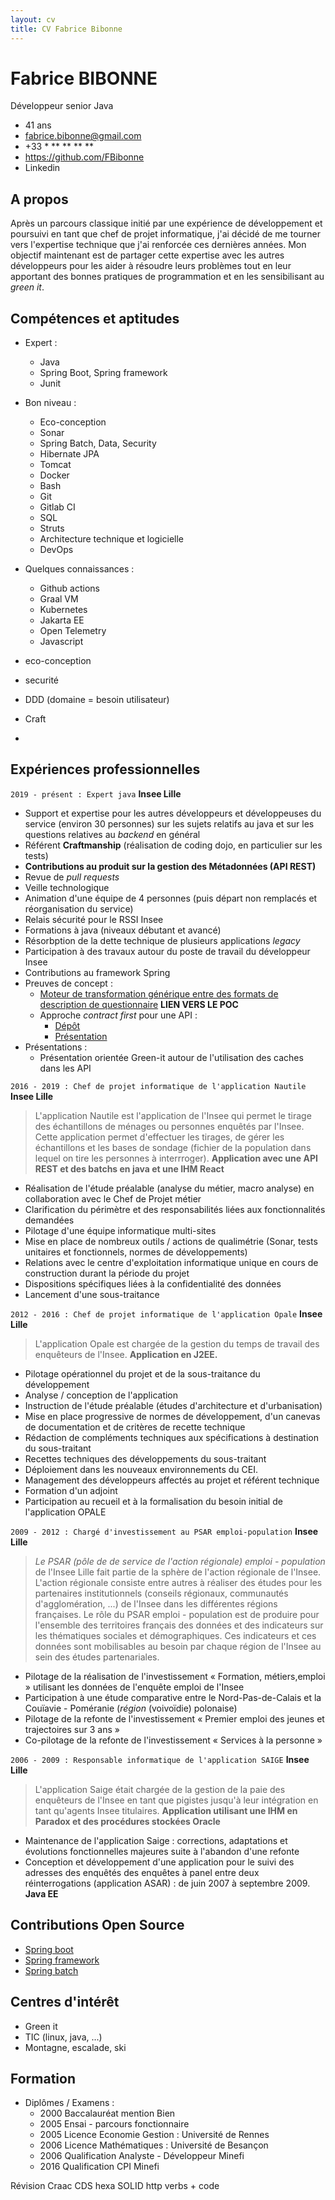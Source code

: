 ```yaml
---
layout: cv
title: CV Fabrice Bibonne
---
```

# Fabrice BIBONNE

Développeur senior Java

- 41 ans
- fabrice.bibonne@gmail.com
- +33 * ** ** ** **
- https://github.com/FBibonne
- Linkedin

## A propos

Après un parcours classique initié par une expérience de développement et poursuivi en tant que chef de projet informatique, j'ai décidé de me tourner vers l'expertise technique que j'ai renforcée ces dernières années. Mon objectif maintenant est de partager cette expertise avec les autres développeurs pour les aider à résoudre leurs problèmes tout en leur apportant des bonnes pratiques de programmation et en les sensibilisant au _green it_.

## Compétences et aptitudes

- Expert :
  - Java
  - Spring Boot, Spring framework
  - Junit

- Bon niveau :
  - Eco-conception
  - Sonar
  - Spring Batch, Data, Security
  - Hibernate JPA
  - Tomcat
  - Docker
  - Bash
  - Git
  - Gitlab CI
  - SQL
  - Struts
  - Architecture technique et logicielle
  - DevOps

- Quelques connaissances :
  - Github actions
  - Graal VM
  - Kubernetes
  - Jakarta EE
  - Open Telemetry
  - Javascript

- eco-conception
- securité
- DDD (domaine = besoin utilisateur)
- Craft
- 


## Expériences professionnelles

`2019 - présent : Expert java`
**Insee Lille**

- Support et expertise pour les autres développeurs et développeuses du service (environ 30 personnes) sur les sujets relatifs au java et sur les questions relatives au _backend_ en général
- Référent **Craftmanship** (réalisation de coding dojo, en particulier sur les tests)
- **Contributions au produit sur la gestion des Métadonnées (API REST)**
- Revue de _pull requests_
- Veille technologique
- Animation d'une équipe de 4 personnes (puis départ non remplacés et réorganisation du service)
- Relais sécurité pour le RSSI Insee
- Formations à java (niveaux débutant et avancé)
- Résorbption de la dette technique de plusieurs applications _legacy_ 
- Participation à des travaux autour du poste de travail du développeur Insee
- Contributions au framework Spring
- Preuves de concept : 
  - [Moteur de transformation générique entre des formats de description de questionnaire](https://github.com/InseeFr/Eno) **LIEN VERS LE POC**
  - Approche _contract first_ pour une API :
    - [Dépôt](https://github.com/FBibonne/openapi-cache/tree/master)
    - [Présentation](https://gitlab.insee.fr/xrmfux/presentations/-/blob/main/seminaire2024/contractFirst.md?ref_type=heads#open-api-approche-contrat-first-3)  
- Présentations :
  - Présentation orientée Green-it autour de l'utilisation des caches dans les API

`2016 - 2019 : Chef de projet informatique de l'application Nautile` 
**Insee Lille**

> L'application Nautile est l'application de l'Insee qui permet le tirage des échantillons de ménages ou personnes enquêtés par l'Insee. Cette application permet d'effectuer les tirages, de gérer les échantillons et les bases de sondage (fichier de la population dans lequel on tire les personnes à interrroger). **Application avec une API REST et des batchs en java et une IHM React**

- Réalisation de l'étude préalable (analyse du métier, macro analyse) en collaboration avec le Chef de Projet métier
- Clarification du périmètre et des responsabilités liées aux fonctionnalités demandées
- Pilotage d'une équipe informatique multi-sites
- Mise en place de nombreux outils / actions de qualimétrie (Sonar, tests unitaires et fonctionnels, normes de développements)
- Relations avec le centre d'exploitation informatique unique en cours de construction durant la période du projet
- Dispositions spécifiques liées à la confidentialité des données
- Lancement d'une sous-traitance

`2012 - 2016 : Chef de projet informatique de l'application Opale`
**Insee Lille**

> L'application Opale est chargée de la gestion du temps de travail des enquêteurs de l'Insee. **Application en J2EE.**

- Pilotage opérationnel du projet et de la sous-traitance du développement
- Analyse / conception de l'application
- Instruction de l'étude préalable (études d'architecture et d'urbanisation)
- Mise en place progressive de normes de développement, d'un canevas de documentation et de critères de recette technique
- Rédaction de compléments techniques aux spécifications à destination du sous-traitant
- Recettes techniques des développements du sous-traitant
- Déploiement dans les nouveaux environnements du CEI.
- Management des développeurs affectés au projet et référent technique
- Formation d'un adjoint
- Participation au recueil et à la formalisation du besoin initial de l'application OPALE

`2009 - 2012 : Chargé d'investissement au PSAR emploi-population` 
**Insee Lille**

> _Le PSAR (pôle de de service de l'action régionale) emploi - population_ de l'Insee Lille fait partie de la sphère de l'action régionale de l'Insee. L'action régionale consiste entre autres à réaliser des études pour les partenaires institutionnels (conseils régionaux, communautés d'agglomération, ...) de l'Insee dans les différentes régions françaises. Le rôle du PSAR emploi - population est de produire pour l'ensemble des territoires français des données et des indicateurs sur les thématiques sociales et démographiques. Ces indicateurs et ces données sont mobilisables au besoin par chaque région de l'Insee au sein des études partenariales.

- Pilotage de la réalisation de l'investissement « Formation, métiers,emploi » utilisant les données de l'enquête emploi de l'Insee
- Participation à une étude comparative  entre le Nord-Pas-de-Calais et la Couïavie - Poméranie (_région_ (voivoïdie) polonaise)
- Pilotage de la refonte de l'investissement « Premier emploi des jeunes et trajectoires sur 3 ans »
- Co-pilotage de la refonte de l'investissement « Services à la personne » 

`2006 - 2009 : Responsable informatique de l'application SAIGE`
**Insee Lille**

> L'application Saige était chargée de la gestion de la paie des enquêteurs de l'Insee en tant que pigistes jusqu'à leur intégration en tant qu'agents Insee titulaires. **Application utilisant une IHM en Paradox et des procédures stockées Oracle**

- Maintenance de l'application Saige : corrections, adaptations et évolutions fonctionnelles majeures suite à l'abandon d'une refonte
- Conception et développement d'une application pour le suivi des adresses des enquêtés des enquêtes à panel entre deux réinterrogations (application ASAR) : de juin 2007 à septembre 2009. **Java EE**

## Contributions Open Source

- [Spring boot](https://github.com/spring-projects/spring-boot/pulls?q=is%3Apr+author%3AFBibonne)
- [Spring framework](https://github.com/spring-projects/spring-framework/pulls?q=is%3Apr+author%3AFBibonne)
- [Spring batch](https://github.com/spring-projects/spring-batch/pulls?q=is%3Apr+author%3AFBibonne)

## Centres d'intérêt

- Green it
- TIC (linux, java, ...)
- Montagne, escalade, ski

## Formation

- Diplômes / Examens :
  - 2000 Baccalauréat mention Bien 
  - 2005 Ensai - parcours fonctionnaire
  - 2005 Licence Economie Gestion : Université de Rennes
  - 2006 Licence Mathématiques : Université de Besançon
  - 2006 Qualification Analyste - Développeur Minefi
  - 2016 Qualification CPI Minefi







Révision
  Craac
  CDS
  hexa
  SOLID
  http verbs + code
  
  